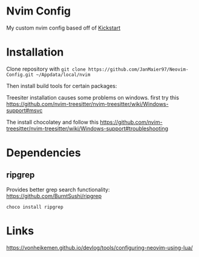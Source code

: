 # Nvim Config

My custom nvim config based off of [Kickstart](https://github.com/nvim-lua/kickstart.nvim)

# Installation

Clone repository with `git clone https://github.com/JanMaier97/Neovim-Config.git ~/Appdata/local/nvim`

Then install build tools for certain packages:

Treesiter installation causes some problems on windows. first try this 
https://github.com/nvim-treesitter/nvim-treesitter/wiki/Windows-support#msvc

The install chocolatey and follow this 
https://github.com/nvim-treesitter/nvim-treesitter/wiki/Windows-support#troubleshooting


# Dependencies


## ripgrep
Provides better grep search functionality: https://github.com/BurntSushi/ripgrep

`choco install ripgrep`


# Links


https://vonheikemen.github.io/devlog/tools/configuring-neovim-using-lua/
